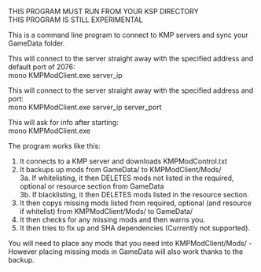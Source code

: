 THIS PROGRAM MUST RUN FROM YOUR KSP DIRECTORY  
THIS PROGRAM IS STILL EXPERIMENTAL  
  
This is a command line program to connect to KMP servers and sync your GameData folder.  
  
This will connect to the server straight away with the specified address and default port of 2076:  
mono KMPModClient.exe server_ip  
  
This will connect to the server straight away with the specified address and port:  
mono KMPModClient.exe server_ip server_port  
  
This will ask for info after starting:  
mono KMPModClient.exe  
  
The program works like this:  
1. It connects to a KMP server and downloads KMPModControl.txt  
2. It backups up mods from GameData/ to KMPModClient/Mods/  
3a. If whitelisting, it then DELETES mods not listed in the required, optional or resource section from GameData  
3b. If blacklisting, it then DELETES mods listed in the resource section.  
4. It then copys missing mods listed from required, optional (and resource if whitelist) from KMPModClient/Mods/ to GameData/  
5. It then checks for any missing mods and then warns you.  
6. It then tries to fix up and SHA dependencies (Currently not supported).  
  
You will need to place any mods that you need into KMPModClient/Mods/ - However placing missing mods in GameData will also work thanks to the backup.  
